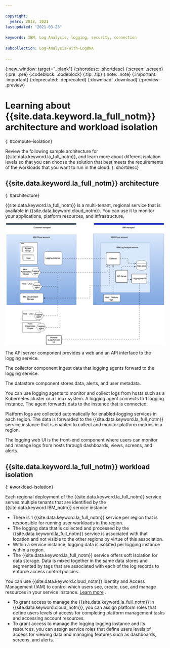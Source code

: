```yaml
---

copyright:
  years: 2018, 2021
lastupdated: "2021-03-28"

keywords: IBM, Log Analysis, logging, security, connection

subcollection: Log-Analysis-with-LogDNA

---
```


{:new_window: target="_blank"}
{:shortdesc: .shortdesc}
{:screen: .screen}
{:pre: .pre}
{:codeblock: .codeblock}
{:tip: .tip}
{:note: .note}
{:important: .important}
{:deprecated: .deprecated}
{:download: .download}
{:preview: .preview}


# Learning about {{site.data.keyword.la_full_notm}} architecture and workload isolation
{: #compute-isolation}

Review the following sample architecture for {{site.data.keyword.la_full_notm}}, and learn more about different isolation levels so that you can choose the solution that best meets the requirements of the workloads that you want to run in the cloud.
{: shortdesc}



## {{site.data.keyword.la_full_notm}} architecture
{: #architecture}

{{site.data.keyword.la_full_notm}} is a multi-tenant, regional service that is available in {{site.data.keyword.cloud_notm}}. You can use it to monitor your applications, platform resources, and infrastructure.


![{{site.data.keyword.la_full_notm}}](../images/Logging-arch.png "{{site.data.keyword.la_full_notm}} high level architecture")

The API server component provides a web and an API interface to the logging service.

The collector component ingest data that logging agents forward to the logging service.

The datastore component stores data, alerts, and user metadata.

You can use logging agents to monitor and collect logs from hosts such as a Kubernetes cluster or a Linux system. A logging agent connects to 1 logging instance. The agent forwards data to the instance that is connected. 

Platform logs are collected automatically for enabled-logging services in each region. The data is forwarded to the {{site.data.keyword.la_full_notm}} service instance that is enabled to collect and monitor platform metrics in a region.

The logging web UI is the front-end component where users can monitor and manage logs from hosts through dashboards, views, screens, and alerts.



## {{site.data.keyword.la_full_notm}} workload isolation
{: #workload-isolation}

Each regional deployment of the {{site.data.keyword.la_full_notm}} service serves multiple tenants that are identified by the {{site.data.keyword.IBM_notm}} service instance.

* There is 1 {{site.data.keyword.la_full_notm}} service per region that is responsible for running user workloads in the region.
* The logging data that is collected and processed by the {{site.data.keyword.la_full_notm}} service is associated with that location and not visible to the other regions by virtue of this association.
* Within a service instance, logging data is isolated per logging instance within a region. 
* The {{site.data.keyword.la_full_notm}} service offers soft isolation for data storage. Data is mixed together in the same data stores and segmented by tags that are associated with each of the log records to enforce access control policies.

You can use {{site.data.keyword.cloud_notm}} Identity and Access Management (IAM) to control which users see, create, use, and manage resources in your service instance. [Learn more](/docs/Log-Analysis-with-LogDNA?topic=Log-Analysis-with-LogDNA-work_iam)
.
* To grant access to manage the {{site.data.keyword.la_full_notm}} in {{site.data.keyword.cloud_notm}}, you can assign platform roles that define users levels of access for completing platform management tasks and accessing account resources. 
* To grant access to manage the logging logging instance and its resources, you can assign service roles that define users levels of access for viewing data and managing features such as dashboards, screens, and alerts.


